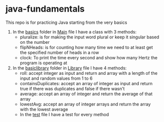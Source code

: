 # java-fundamentals

This repo is for practicing Java starting from the very basics

1. In the [basics](basics) folder in [Main](basics/Main.java) file I have a class with 3 methods:
   - pluralize: is for making the input word plural or keep it singular based on the number
   - flipNHeads: is for counting how many time we need to at least get the specified number of heads in a row
   - clock: To print the time every second and show how many Hertz the program is operating at
1. In the [basiclibrary](basiclibrary) folder in [Library](basiclibrary/lib/src/main/java/basiclibrary/Library.java) file I have 4 methods:
   - roll: accept integer as input and return and array with a length of the input and random values from 1 to 6
   - containsDuplicates: accept an array of integer as input and return true if there was duplicates and false if there wasn't
   - average: accept an array of integer and return the average of that array
   - lowestAvg: accept an array of integer arrays and return the array with the lowest average
   - In the [test](basiclibrary/lib/src/test/java/basiclibrary/LibraryTest.java) file I have a test for every method
